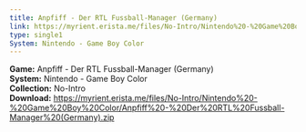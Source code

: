 ```yaml
---
title: Anpfiff - Der RTL Fussball-Manager (Germany)
link: https://myrient.erista.me/files/No-Intro/Nintendo%20-%20Game%20Boy%20Color/Anpfiff%20-%20Der%20RTL%20Fussball-Manager%20(Germany).zip
type: single1
System: Nintendo - Game Boy Color
---
```

<b>Game:</b> Anpfiff - Der RTL Fussball-Manager (Germany)<br>
<b>System:</b> Nintendo - Game Boy Color<br>
<b>Collection:</b> No-Intro<br>
<b>Download:</b> https://myrient.erista.me/files/No-Intro/Nintendo%20-%20Game%20Boy%20Color/Anpfiff%20-%20Der%20RTL%20Fussball-Manager%20(Germany).zip